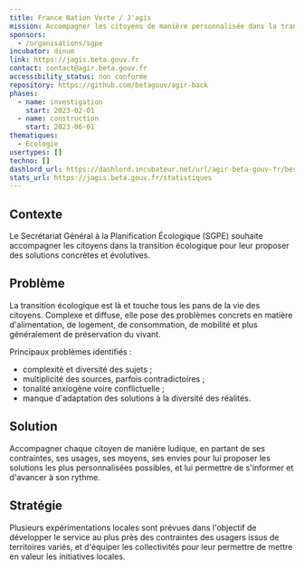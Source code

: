 ```yaml
---
title: France Nation Verte / J'agis
mission: Accompagner les citoyens de manière personnalisée dans la transition écologique
sponsors:
  - /organisations/sgpe
incubator: dinum
link: https://jagis.beta.gouv.fr
contact: contact@agir.beta.gouv.fr
accessibility_status: non conforme
repository: https://github.com/betagouv/agir-back
phases:
  - name: investigation
    start: 2023-02-01
  - name: construction
    start: 2023-06-01
thematiques:
  - Écologie
usertypes: []
techno: []
dashlord_url: https://dashlord.incubateur.net/url/agir-beta-gouv-fr/best-practices/
stats_url: https://jagis.beta.gouv.fr/statistiques
---
```

## Contexte

Le Secrétariat Général à la Planification Écologique (SGPE) souhaite accompagner les citoyens dans la transition écologique pour leur proposer des solutions concrètes et évolutives.


## Problème

La transition écologique est là et touche tous les pans de la vie des citoyens.
Complexe et diffuse, elle pose des problèmes concrets en matière d'alimentation, de logement, de consommation, de mobilité et plus généralement de préservation du vivant.

Principaux problèmes identifiés :
- complexité et diversité des sujets ;
- multiplicité des sources, parfois contradictoires ;
- tonalité anxiogène voire conflictuelle ;
- manque d'adaptation des solutions à la diversité des réalités.


## Solution

Accompagner chaque citoyen de manière ludique, en partant de ses contraintes, ses usages, ses moyens, ses envies pour lui proposer les solutions les plus personnalisées possibles, et lui permettre de s'informer et d'avancer à son rythme.

## Stratégie

Plusieurs expérimentations locales sont prévues dans l'objectif de développer le service au plus près des contraintes des usagers issus de territoires variés, et d'équiper les collectivités pour leur permettre de mettre en valeur les initiatives locales.